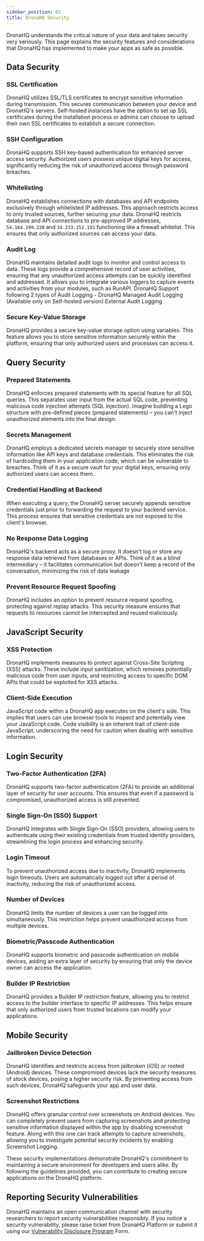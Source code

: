 ```yaml
---
sidebar_position: 61
title: DronaHQ Security
---
```


DronaHQ understands the critical nature of your data and takes security very seriously. This page explains the security features and considerations that DronaHQ has implemented to make your apps as safe as possible.

## Data Security
### SSL Certification

DronaHQ utilizes SSL/TLS certificates to encrypt sensitive information during transmission. This secures communication between your device and DronaHQ's servers. Self-hosted instances have the option to set up SSL certificates during the installation process or admins can choose to upload their own SSL certificates to establish a secure connection.

### SSH Configuration
DronaHQ supports SSH key-based authentication for enhanced server access security. Authorized users possess unique digital keys for access, significantly reducing the risk of unauthorized access through password breaches.

### Whitelisting

DronaHQ establishes connections with databases and API endpoints exclusively through whitelisted IP addresses. This approach restricts access to only trusted sources, further securing your data. DronaHQ restricts database and API connections to pre-approved IP addresses, `54.164.199.220` and `34.233.152.191` functioning like a firewall whitelist. This ensures that only authorized sources can access your data.

### Audit Log

DronaHQ maintains detailed audit logs to monitor and control access to data. These logs provide a comprehensive record of user activities, ensuring that any unauthorized access attempts can be quickly identified and addressed. It  allows you to integrate various loggers to capture events and activities from your modules, such as RunAPI. DronaHQ Support following 2 types of Audit Logging -
DronaHQ Managed Audit Logging (Available only on Self-hosted version)
External Audit Logging


### Secure Key-Value Storage
DronaHQ provides a secure key-value storage option using variables. This feature allows you to store sensitive information securely within the platform, ensuring that only authorized users and processes can access it.

## Query Security

### Prepared Statements

DronaHQ enforces prepared statements with its special feature for all SQL queries. This separates user input from the actual SQL code, preventing malicious code injection attempts (SQL injection). Imagine building a Lego structure with pre-defined pieces (prepared statements) – you can't inject unauthorized elements into the final design.

### Secrets Management

DronaHQ employs a dedicated secrets manager to securely store sensitive information like API keys and database credentials. This eliminates the risk of hardcoding them in your application code, which can be vulnerable to breaches. Think of it as a secure vault for your digital keys, ensuring only authorized users can access them..

### Credential Handling at Backend

When executing a query, the DronaHQ server securely appends sensitive credentials just prior to forwarding the request to your backend service. This process ensures that sensitive credentials are not exposed to the client's browser.

### No Response Data Logging

DronaHQ's backend acts as a secure proxy. It doesn't log or store any response data retrieved from databases or APIs. Think of it as a blind intermediary – it facilitates communication but doesn't keep a record of the conversation, minimizing the risk of data leakage


### Prevent Resource Request Spoofing
DronaHQ includes an option to prevent resource request spoofing, protecting against replay attacks. This security measure ensures that requests to resources cannot be intercepted and reused maliciously.
 

## JavaScript Security

### XSS Protection

DronaHQ implements measures to protect against Cross-Site Scripting (XSS) attacks.  These include input sanitization, which removes potentially malicious code from user inputs, and restricting access to specific DOM APIs that could be exploited for XSS attacks.

### Client-Side Execution

JavaScript code within a DronaHQ app executes on the client's side. This implies that users can use browser tools to inspect and potentially view your JavaScript code. Code visibility is an inherent trait of client-side JavaScript, underscoring the need for caution when dealing with sensitive information.

## Login Security

### Two-Factor Authentication (2FA)

DronaHQ supports two-factor authentication (2FA) to provide an additional layer of security for user accounts. This ensures that even if a password is compromised, unauthorized access is still prevented.

### Single Sign-On (SSO) Support

DronaHQ integrates with Single Sign-On (SSO) providers, allowing users to authenticate using their existing credentials from trusted identity providers, streamlining the login process and enhancing security.

### Login Timeout

To prevent unauthorized access due to inactivity, DronaHQ implements login timeouts. Users are automatically logged out after a period of inactivity, reducing the risk of unauthorized access.

### Number of Devices

DronaHQ limits the number of devices a user can be logged into simultaneously. This restriction helps prevent unauthorized access from multiple devices.

### Biometric/Passcode Authentication

DronaHQ supports biometric and passcode authentication on mobile devices, adding an extra layer of security by ensuring that only the device owner can access the application.


### Builder IP Restriction
DronaHQ provides a Builder IP restriction feature, allowing you to restrict access to the builder interface to specific IP addresses. This helps ensure that only authorized users from trusted locations can modify your applications.


## Mobile Security

### Jailbroken Device Detection

DronaHQ identifies and restricts access from jailbroken (iOS) or rooted (Android) devices. These compromised devices lack the security measures of stock devices, posing a higher security risk. By preventing access from such devices, DronaHQ safeguards your app and user data.

### Screenshot Restrictions

DronaHQ offers granular control over screenshots on Android devices. You can completely prevent users from capturing screenshots and protecting sensitive information displayed within the app by disabling screenshot feature. Along with this one can track attempts to capture screenshots, allowing you to investigate potential security incidents by enabling Screenshot Logging.


These security implementations demonstrate DronaHQ's commitment to maintaining a secure environment for developers and users alike. By following the guidelines provided, you can contribute to creating secure applications on the DronaHQ platform.

## Reporting Security Vulnerabilities

DronaHQ maintains an open communication channel with security researchers to report security vulnerabilities responsibly. If you notice a security vulnerability, please raise ticket from DronaHQ Platform or submit it using our [Vulnerability Disclosure Program](/reference/vulnerability-reporting) Form.

